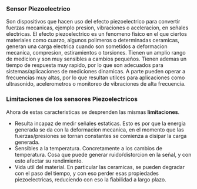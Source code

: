 ### Sensor Piezoelectrico 

Son dispositivos que hacen uso del efecto piezoelectrico para convertir fuerzas mecanicas, ejemplo presion, vibraciones o aceleracion, en señales electricas.
El efecto piezoelectrico es un fenomeno fisico en el que ciertos materiales como cuarzo, algunos polimeros o determinadas ceramicas, generan una carga electrica cuando son sometidos a deformacion mecanica, compresion, estiramientos o torsiones.
Tienen un amplio rango de medicion y son muy sensibles a cambios pequeños. Tienen ademas un tiempo de respuesta muy rapido, por lo que son adecuados para sistemas/aplicaciones de mediciones dinamicas.
A parte pueden operar a frecuencias muy altas, por lo que resultan utilces para aplicaciones como ultrasonido, acelerometros o monitoreo de vibraciones de alta frecuencia.

### Limitaciones de los sensores Piezoelectricos

Ahora de estas caracteristicas se desprenden las mismas **limitaciones**.
 - Resulta incapaz de medir señales estaticas. Esto es por que la energia generada se da con la deformacion mecanica, en el momento que las fuerzas/presiones se tornan constantes se comienza a disipar la carga generada.
 - Sensibles a la temperatura. Concretamente a los cambios de temperatura. Cosa que puede generar ruido/distorcion en la señal, y con esto afectar su rendimiento.
 - Vida util del material. En particular las ceramicas, se pueden degradar con el paso del tiempo, y con eso perder esas propiedades piezoelectricas, reduciendo con eso la fiabilidad a largo plazo.